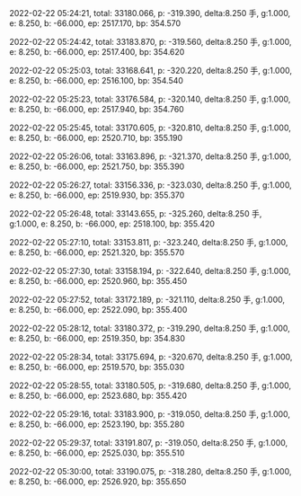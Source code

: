 2022-02-22 05:24:21, total: 33180.066, p: -319.390, delta:8.250 手, g:1.000, e: 8.250, b: -66.000, ep: 2517.170, bp: 354.570

2022-02-22 05:24:42, total: 33183.870, p: -319.560, delta:8.250 手, g:1.000, e: 8.250, b: -66.000, ep: 2517.400, bp: 354.620

2022-02-22 05:25:03, total: 33168.641, p: -320.220, delta:8.250 手, g:1.000, e: 8.250, b: -66.000, ep: 2516.100, bp: 354.540

2022-02-22 05:25:23, total: 33176.584, p: -320.140, delta:8.250 手, g:1.000, e: 8.250, b: -66.000, ep: 2517.940, bp: 354.760

2022-02-22 05:25:45, total: 33170.605, p: -320.810, delta:8.250 手, g:1.000, e: 8.250, b: -66.000, ep: 2520.710, bp: 355.190

2022-02-22 05:26:06, total: 33163.896, p: -321.370, delta:8.250 手, g:1.000, e: 8.250, b: -66.000, ep: 2521.750, bp: 355.390

2022-02-22 05:26:27, total: 33156.336, p: -323.030, delta:8.250 手, g:1.000, e: 8.250, b: -66.000, ep: 2519.930, bp: 355.370

2022-02-22 05:26:48, total: 33143.655, p: -325.260, delta:8.250 手, g:1.000, e: 8.250, b: -66.000, ep: 2518.100, bp: 355.420

2022-02-22 05:27:10, total: 33153.811, p: -323.240, delta:8.250 手, g:1.000, e: 8.250, b: -66.000, ep: 2521.320, bp: 355.570

2022-02-22 05:27:30, total: 33158.194, p: -322.640, delta:8.250 手, g:1.000, e: 8.250, b: -66.000, ep: 2520.960, bp: 355.450

2022-02-22 05:27:52, total: 33172.189, p: -321.110, delta:8.250 手, g:1.000, e: 8.250, b: -66.000, ep: 2522.090, bp: 355.400

2022-02-22 05:28:12, total: 33180.372, p: -319.290, delta:8.250 手, g:1.000, e: 8.250, b: -66.000, ep: 2519.350, bp: 354.830

2022-02-22 05:28:34, total: 33175.694, p: -320.670, delta:8.250 手, g:1.000, e: 8.250, b: -66.000, ep: 2519.570, bp: 355.030

2022-02-22 05:28:55, total: 33180.505, p: -319.680, delta:8.250 手, g:1.000, e: 8.250, b: -66.000, ep: 2523.680, bp: 355.420

2022-02-22 05:29:16, total: 33183.900, p: -319.050, delta:8.250 手, g:1.000, e: 8.250, b: -66.000, ep: 2523.190, bp: 355.280

2022-02-22 05:29:37, total: 33191.807, p: -319.050, delta:8.250 手, g:1.000, e: 8.250, b: -66.000, ep: 2525.030, bp: 355.510

2022-02-22 05:30:00, total: 33190.075, p: -318.280, delta:8.250 手, g:1.000, e: 8.250, b: -66.000, ep: 2526.920, bp: 355.650